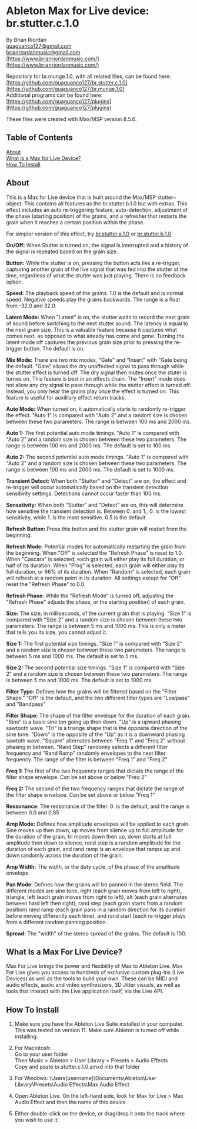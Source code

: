# Ableton Max for Live device: br.stutter.c.1.0



By Brian Riordan  
[guaguanco127@gmail.com](mailto:guaguanco127@gmail.com)  
[brianriordanmusic@gmail.com](mailto:brianriordanmusic@gmail.com)  
[https://www.brianriordanmusic.com/](https://www.brianriordanmusic.com/) 
  
Repository for br.munge.1.0, with all related files, can be found here: [https://github.com/guaguanco127/br.stutter.c.1.0](https://github.com/guaguanco127/br.munge.1.0)  
Additional programs can be found here: [https://github.com/guaguanco127/plugins](https://github.com/guaguanco127/plugins)

These files were created with Max/MSP version 8.5.6. 

## Table of Contents 

[About](#About)  
[What is a Max for Live Device?](#M4L)  
[How To Install](#Install)  

## <a name="About"></a>About

This is a Max for Live device that is built around the Max/MSP stutter~ object. This contains all features as the br.stutter.b.1.0 but with extras. This effect includes an auto re-triggering feature, auto-detection, adjustment of the phase (starting position) of the grains, and a refresher that restarts the grain when it reaches a certain position within the phase.

For simpler version of this effect, try [br.stutter.a.1.0](https://github.com/guaguanco127/br.stutter.a.1.0) or [br.stutter.b.1.0](https://github.com/guaguanco127/br.stutter.b.1.0)
  
**On/Off:** When Stutter is turned on, the signal is interrupted and a history of the signal is repeated based on the grain size. 

**Button:** While the stutter is on, pressing the button acts like a re-trigger, capturing another grain of the live signal that was fed into the stutter at the time, regardless of what the stutter was just playing. There is no feedback option. 

**Speed:** The playback speed of the grains. 1.0 is the default and is normal speed. Negative speeds play the grains backwards. The range is a float from -32.0 and 32.0. 

**Latent Mode:** When "Latent" is on, the stutter waits to record the next grain of sound before switching to the next stutter sound. The latency is equal to the next grain size. This is a valuable feature because it captures what comes next, as opposed to what already has come and gone. Turning the latent mode off captures the previous grain size prior to pressing the re-trigger button. The default is on. 

**Mix Mode:** There are two mix modes, "Gate" and "Insert" with "Gate being the default. "Gate" allows the dry unaffected signal to pass through while the stutter effect is turned off. The dry signal then mutes once the stuter is turnes on. This feature is best in an effects chain. The "Insert" mode does not allow any dry signal to pass through while the stutter effect is turned off. Instead, you only hear the grains play once the effect is turned on. This feature is useful for auxilliary effect return tracks. 

**Auto Mode:** When turned on, it automatically starts to randomly re-trigger the effect. "Auto 1" is compared with "Auto 2" and a random size is chosen between these two parameters. The range is between 100 ms and 2000 ms.

**Auto 1:** The first potential auto mode timings. "Auto 1" is compared with "Auto 2" and a random size is chosen between these two parameters. The range is between 100 ms and 2000 ms. The default is set to 100 ms. 

**Auto 2:** The second potential auto mode timings. "Auto 1" is compared with "Auto 2" and a random size is chosen between these two parameters. The range is between 100 ms and 2000 ms. The default is set to 1000 ms. 

**Transient Detect:** When both "Stutter" and "Detect" are on, the effect and re-trigger will occur automatically based on the transient detection sensitivity settings. Detections cannot occur faster than 100 ms.   

**Sensativity:** When both "Stutter" and "Detect" are on, this will determine how sensitive the transient detection is. Between 0. and 1., 0. is the lowest sensitivity, while 1. is the most sensitive. 0.5 is the default

**Refresh Button:** Press this button and the stutter grain will restart from the beginning. 

**Refresh Mode:** Potential modes for automatically restarting the grain from the beginning. When "Off" is selected the "Refresh Phase" is reset to 1.0. When "Cascara" is selected, each grain will either play its full duration, or half of its duration. When "Prog" is selected, each grain will either play its full duration, or 66% of its duration. When "Random" is selected, each grain will refresh at a random point in  its duration. All settings except for "Off" reset the "Refresh Phase" to 0.0. 

**Refresh Phase:** While the "Refresh Mode" is turned off, adjusting the "Refresh Phase" adjusts the phase, or the starting position) of each grain.  

**Size:** The size, in milliseconds, of the current grain that is playing. "Size 1" is compared with "Size 2" and a random size is chosen between these two parameters. The range is between 5 ms and 1000 ms. This is only a meter that tells you its size, you cannot adjust it. 

**Size 1:** The first potential size timings. "Size 1" is compared with "Size 2" and a random size is chosen between these two parameters. The range is between 5 ms and 1000 ms. The default is set to 5 ms.

**Size 2:** The second potential size timings. "Size 1" is compared with "Size 2" and a random size is chosen between these two parameters. The range is between 5 ms and 1000 ms. The default is set to 1000 ms.

**Filter Type:** Defines how the grains will be filtered based on the "Filter Shape." "Off" is the default, and the two different filter types are "Lowpass" and "Bandpass" 

**Filter Shape:** The shape of the filter envelope for the duration of each grain. "Sine" is a basic sine ton going up then down. "Up" is a upward phasing sawtooth wave. "Tri" is a triange shape that is the opposite direction of the sine tone. "Down" is the opposite of the "Up" as it is a downward phasing sawtoth wave. "Square" alternates between "Freq 1" and "Freq 2" without phasing in between. "Rand Step" randomly selects a different filter frequency and "Rand Ramp" randomly envelopes to the next filter frequency. The range of the filter is between "Freq 1" and "Freq 2" 

**Freq 1:** The first of the two frequency ranges that dictate the range of the filter shape envelope. Can be set above or below "Freq 2" 

**Freq 2:** The second of the two frequency ranges that dictate the range of the filter shape envelope. Can be set above or below "Freq 1" 

**Ressonance:** The ressonance of the filter. 0. is the default, and the range is between 0.0 and 0.85

**Amp Mode:** Defines how amplitude envelopes will be applied to each grain. Sine moves up then down, up moves from silence up to full amplitude for the duration of the grain, tri moves down then up, down starts at full amplitude then down to silence, rand step is a random amplitude for the duration of each grain, and rand ramp is an envelope that ramps up and down randomly across the duration of the grain.

**Amp Width:** The width, or the duty cycle, of the phase of the amplitude envelope. 

**Pan Mode:** Defines how the grains will be panned in the stereo field. The different modes are sine tone, right (each grain moves from left to right), triangle, left (each grain moves from right to left), alt (each grain alternates between hard left then right), rand step (each grain starts from a random position) rand ramp (each grain pans in a random direction for its duration before moving differently each time), and rand start (each re-trigger plays from a different random panning position. 

**Spread:** The "width" of the stereo spread of the grains. The default is 100.



## <a name="M4L"></a>What Is a Max For Live Device?

Max For Live brings the power and flexibility of Max to Ableton Live. Max For Live gives you access to hundreds of exclusive custom plug-ins (Live Devices) as well as the tools to build your own. These can be MIDI and audio effects, audio and video synthesizers, 3D Jitter visuals, as well as tools that interact with the Live application itself, via the Live API.

## <a name="Install"></a>How To Install

1. Make sure you have the Ableton Live Suite installed in your computer. This was tested on version 11. Make sure Ableton is turned off while installing. 

2. For Macintosh:  
Go to your user folder  
Then Music > Ableton > User Library > Presets > Audio Effects  
Copy and paste br.stutter.c.1.0.amxd into that folder

3. For Windows: \Users\[username]\Documents\Ableton\User Library\Presets\Audio Effects\Max Audio Effect     
  
4. Open Ableton Live. On the left-hand side, look for Max for Live > Max Audio Effect and then the name of this device.

5. Either double-click on the device, or drag/drop it onto the track where you wish to use it.  
    



 





